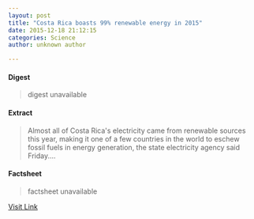 ```yaml
---
layout: post
title: "Costa Rica boasts 99% renewable energy in 2015"
date: 2015-12-18 21:12:15
categories: Science
author: unknown author

---
```



#### Digest
>digest unavailable

#### Extract
>Almost all of Costa Rica's electricity came from renewable sources this year, making it one of a few countries in the world to eschew fossil fuels in energy generation, the state electricity agency said Friday....

#### Factsheet
>factsheet unavailable

[Visit Link](http://phys.org/news/2015-12-costa-rica-renewable-energy.html)


